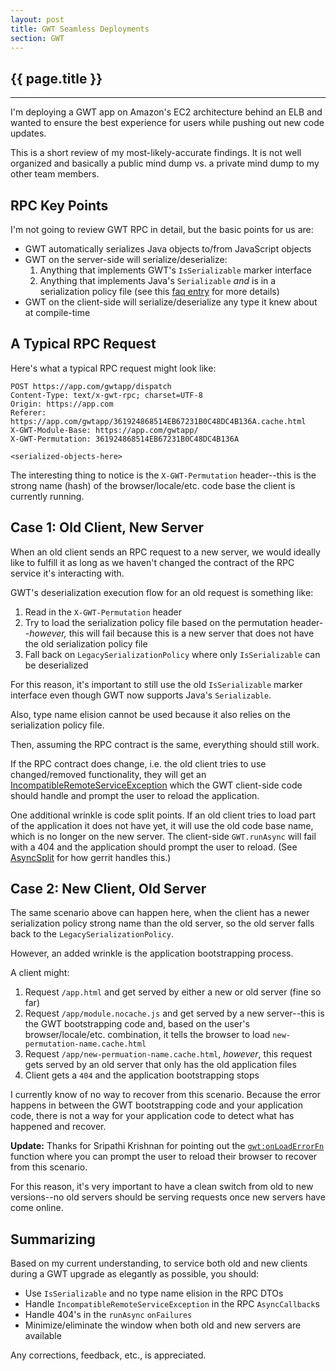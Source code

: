```yaml
---
layout: post
title: GWT Seamless Deployments
section: GWT
---
```


<h2>{{ page.title }}</h2>

---

I'm deploying a GWT app on Amazon's EC2 architecture behind an ELB and wanted to ensure the best experience for users while pushing out new code updates.

This is a short review of my most-likely-accurate findings. It is not well organized and basically a public mind dump vs. a private mind dump to my other team members.

RPC Key Points
--------------

I'm not going to review GWT RPC in detail, but the basic points for us are:

* GWT automatically serializes Java objects to/from JavaScript objects
* GWT on the server-side will serialize/deserialize:
  1. Anything that implements GWT's `IsSerializable` marker interface
  2. Anything that implements Java's `Serializable` *and* is in a serialization policy file (see this [faq entry](http://code.google.com/webtoolkit/doc/latest/FAQ_Server.html#Does_the_GWT_RPC_system_support_the_use_of_java.io.Serializable) for more details)
* GWT on the client-side will serialize/deserialize any type it knew about at compile-time

A Typical RPC Request
---------------------

Here's what a typical RPC request might look like:

```plain
POST https://app.com/gwtapp/dispatch
Content-Type: text/x-gwt-rpc; charset=UTF-8
Origin: https://app.com
Referer: https://app.com/gwtapp/361924868514EB67231B0C48DC4B136A.cache.html
X-GWT-Module-Base: https://app.com/gwtapp/
X-GWT-Permutation: 361924868514EB67231B0C48DC4B136A

<serialized-objects-here>
```

The interesting thing to notice is the `X-GWT-Permutation` header--this is the strong name (hash) of the browser/locale/etc. code base the client is currently running.

Case 1: Old Client, New Server
------------------------------

When an old client sends an RPC request to a new server, we would ideally like to fulfill it as long as we haven't changed the contract of the RPC service it's interacting with.

GWT's deserialization execution flow for an old request is something like:

1. Read in the `X-GWT-Permutation` header
2. Try to load the serialization policy file based on the permutation header--*however,* this will fail because this is a new server that does not have the old serialization policy file
3. Fall back on `LegacySerializationPolicy` where only `IsSerializable` can be deserialized

For this reason, it's important to still use the old `IsSerializable` marker interface even though GWT now supports Java's `Serializable`.

Also, type name elision cannot be used because it also relies on the serialization policy file.

Then, assuming the RPC contract is the same, everything should still work.

If the RPC contract does change, i.e. the old client tries to use changed/removed functionality, they will get an [IncompatibleRemoteServiceException](http://google-web-toolkit.googlecode.com/svn/javadoc/2.0/com/google/gwt/user/client/rpc/IncompatibleRemoteServiceException.html) which the GWT client-side code should handle and prompt the user to reload the application.

One additional wrinkle is code split points. If an old client tries to load part of the application it does not have yet, it will use the old code base name, which is no longer on the new server. The client-side `GWT.runAsync` will fail with a 404 and the application should prompt the user to reload. (See [AsyncSplit](https://android.git.kernel.org/?p=tools/gerrit.git;a=blob;f=gerrit-gwtui/src/main/java/com/google/gerrit/client/Dispatcher.java;h=7db92ad17911eb52e9b078c127906adaaa74f3dc;hb=HEAD#l375) for how gerrit handles this.)

Case 2: New Client, Old Server
------------------------------

The same scenario above can happen here, when the client has a newer serialization policy strong name than the old server, so the old server falls back to the `LegacySerializationPolicy`.

However, an added wrinkle is the application bootstrapping process.

A client might:

1. Request `/app.html` and get served by either a new or old server (fine so far)
2. Request `/app/module.nocache.js` and get served by a new server--this is the GWT bootstrapping code and, based on the user's browser/locale/etc. combination, it tells the browser to load `new-permutation-name.cache.html`
3. Request `/app/new-permuation-name.cache.html`, *however*, this request gets served by an old server that only has the old application files
4. Client gets a `404` and the application bootstrapping stops

I currently know of no way to recover from this scenario. Because the error happens in between the GWT bootstrapping code and your application code, there is not a way for your application code to detect what has happened and recover.

**Update:** Thanks for Sripathi Krishnan for pointing out the [`gwt:onLoadErrorFn`](http://groups.google.com/group/google-web-toolkit/browse_thread/thread/2dafc6fd50e622a4) function where you can prompt the user to reload their browser to recover from this scenario.

For this reason, it's very important to have a clean switch from old to new versions--no old servers should be serving requests once new servers have come online.

Summarizing
-----------

Based on my current understanding, to service both old and new clients during a GWT upgrade as elegantly as possible, you should:

* Use `IsSerializable` and no type name elision in the RPC DTOs
* Handle `IncompatibleRemoteServiceException` in the RPC `AsyncCallback`s
* Handle 404's in the `runAsync` `onFailures`
* Minimize/eliminate the window when both old and new servers are available

Any corrections, feedback, etc., is appreciated.

